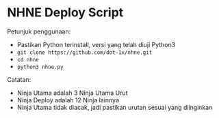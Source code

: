 # NHNE Deploy Script

Petunjuk penggunaan:
- Pastikan Python terinstall, versi yang telah diuji Python3
- ```git clone https://github.com/dot-1x/nhne.git```
- ```cd nhne```
- ```python3 nhne.py```

Catatan:
- Ninja Utama adalah 3 Ninja Utama Urut
- Ninja Deploy adalah 12 Ninja lainnya
- Ninja Utama tidak diacak, jadi pastikan urutan sesuai yang diinginkan
